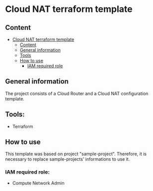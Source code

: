 # Cloud NAT terraform template

## Content
- [Cloud NAT terraform template](#cloud-NAT-terraform-template)
  - [Content](#content)
  - [General information](#general-information)
  - [Tools](#tools)
  - [How to use](#how-to-use)
    - [IAM required role](#IAM-required-role)

## General information
The project consists of a Cloud Router and a Cloud NAT configuration template.

## Tools:
- Terraform

## How to use
This template was based on project "sample-project". Therefore, it is necessary to replace sample-projects' informations to use it.

### IAM required role:
- Compute Network Admin